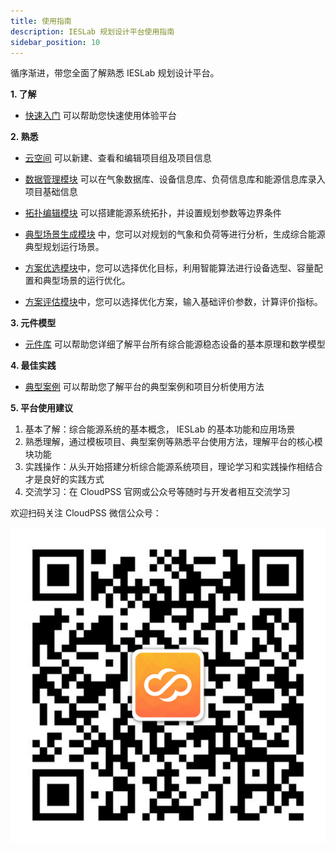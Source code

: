 ```yaml
---
title: 使用指南
description: IESLab 规划设计平台使用指南
sidebar_position: 10
---
```


循序渐进，带您全面了解熟悉 IESLab 规划设计平台。


**1. 了解**

* [快速入门](../20-quick-start/index.md) 可以帮助您快速使用体验平台


**2. 熟悉**

* [云空间](../30-cloud-space/index.md) 可以新建、查看和编辑项目组及项目信息

* [数据管理模块](../40-data-module/index.md) 可以在气象数据库、设备信息库、负荷信息库和能源信息库录入项目基础信息

* [拓扑编辑模块](../50-topology-module/index.md) 可以搭建能源系统拓扑，并设置规划参数等边界条件

* [典型场景生成模块](../60-typical-scenario-module/index.md) 中，您可以对规划的气象和负荷等进行分析，生成综合能源典型规划运行场景。

* [方案优选模块](../70-optimization-module/index.md)中，您可以选择优化目标，利用智能算法进行设备选型、容量配置和典型场景的运行优化。

* [方案评估模块](../80-evaluation-module/index.md)中，您可以选择优化方案，输入基础评价参数，计算评价指标。

**3. 元件模型**

* [元件库](../90-component-library/index.md) 可以帮助您详细了解平台所有综合能源稳态设备的基本原理和数学模型

**4. 最佳实践**

* [典型案例](../100-typical-cases/index.md) 可以帮助您了解平台的典型案例和项目分析使用方法

**5. 平台使用建议**

 1.	基本了解：综合能源系统的基本概念， IESLab 的基本功能和应用场景
 2.	熟悉理解，通过模板项目、典型案例等熟悉平台使用方法，理解平台的核心模块功能
 3.	实践操作：从头开始搭建分析综合能源系统项目，理论学习和实践操作相结合才是良好的实践方式
 4.	交流学习：在 CloudPSS 官网或公众号等随时与开发者相互交流学习

欢迎扫码关注 CloudPSS 微信公众号：

![CloudPSS =x300](./logo.png )